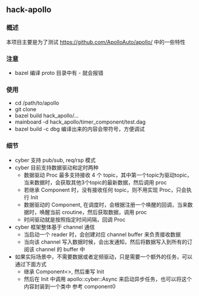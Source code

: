 ## hack-apollo

### 概述

本项目主要是为了测试 https://github.com/ApolloAuto/apollo/ 中的一些特性

### 注意

- bazel 编译 proto 目录中有 - 就会报错

### 使用

- cd /path/to/apollo
- git clone 
- bazel build hack_apollo/...
- mainboard -d hack_apollo/timer_component/test.dag
- bazel build -c dbg 编译出来的内容会带符号，方便调试

### 细节

- cyber 支持 pub/sub, req/rsp 模式
- cyber 目前支持数据驱动和定时两种
	- 数据驱动 Proc 最多支持接收 4 个 topic，其中第一个topic为驱动topic，当来数据时，会获取其他3个topic的最新数据，然后调用 proc
	- 若继承 Component 时，没有接收任何 topic，则不用实现 Proc，只会执行 Init
	- 数据驱动的 Component, 在调度时，会根据注册一个唤醒的回调，当来数据时，唤醒当前 croutine，然后获取数据，调用 proc
	- 时间驱动就是按照指定时间间隔，回调 Proc
- cyber 框架整体基于 channel 通信
	- 当启动一个 reader 时，会创建对应 channel buffer 来负责接收数据
	- 当向该 channel 写入数据时候，会出发通知，然后将数据写入到所有的订阅该 channel 的 buffer 中
- 如果实际场景中，不需要数据或者定频驱动，只是需要一个额外的任务，可以通过下面方式
	- 继承 Component<>, 然后重写 Init
	- 然后在 Init 中调用 apollo::cyber::Async 来启动异步任务，也可以将这个内容封装到一个类中 参考 component0